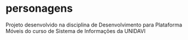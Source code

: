 # personagens
 Projeto desenvolvido na disciplina de Desenvolvimento para Plataforma Móveis do curso de Sistema de Informações da UNIDAVI
